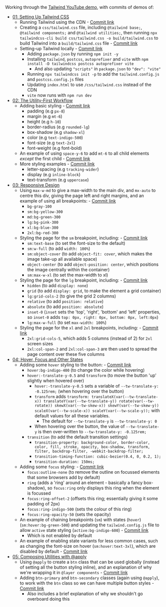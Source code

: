 Working through the [Tailwind YouTube demo](https://youtube.com/playlist?list=PL5f_mz_zU5eXWYDXHUDOLBE0scnuJofO0), with commits of demos of:

* [01: Setting Up Tailwind CSS](https://youtu.be/qYgogv4R8zg)
  * Running Tailwind using the CDN - [Commit link](https://github.com/jro31/tailwind-demo/commit/7215602fd87adcf9e3c42f14a7a5800d12e357d4)
  * Creating a `css/tailwind.css` file, including `@tailwind base;`, `@tailwind components;` and `@tailwind utilities;`, then running `npx tailwindcss-cli build css/tailwind.css -o build/tailwind.css` to build Tailwind into a `build/tailwind.css` file - [Commit link](https://github.com/jro31/tailwind-demo/commit/bd0b7618528760e00e06b8364702060bab7cd38b)
  * Setting-up Tailwind locally - [Commit link](https://github.com/jro31/tailwind-demo/commit/5d9d907b26962f18d65d7386935f95b3dcace38a)
    * Adding `package.json` by running `npm init -y`
    * Installing `tailwind`, `postcss`, `autoprefixer` and `vite` with `npm install -D tailwindcss postcss autoprefixer vite`
      * And also updating `"scripts"` in `package.json` to `"dev": "vite"`
    * Running `npx tailwindcss init -p` to add the `tailwind.config.js` and `postcss.config.js` files
    * Updating `index.html` to use `/css/tailwind.css` instead of the CDN
    * `vite` now runs with `npm run dev`
* [02: The Utility-First Workflow](https://youtu.be/UvF56fPGVt4)
  * Adding basic styling - [Commit link](https://github.com/jro31/tailwind-demo/commit/6e1e854d10467ac87aa52e0ca72bf5dea1641519)
    * padding (e.g `px-8`)
    * margin (e.g `mt-6`)
    * height (e.g `h-10`)
    * border-radius (e.g `rounded-lg`)
    * box-shadow (e.g `shadow-xl`)
    * color (e.g `text-indigo-500`)
    * font-size (e.g `text-2xl`)
    * font-weight (e.g font-bold)
  * An example of using `space-y-6` to add `mt-6` to all child elements *except* the first child - [Commit link](https://github.com/jro31/tailwind-demo/commit/6d58e2c0c88436cc691f414381dab6d798442313)
  * More styling examples - [Commit link](https://github.com/jro31/tailwind-demo/commit/11a7cfdf5b1f74abb9718b1c3a1a631afa451bc1)
    * letter-spacing (e.g `tracking-wider`)
    * display (e.g `inline-block`)
    * text-transform (e.g `uppercase`)
* [03: Responsive Design](https://youtu.be/hX1zUdj4Dw4)
  * Using `max-w-md` to give a max-width to the main div, and `mx-auto` to centre this div, giving the page left and right margins, and an example of using all breakpoints: - [Commit link](https://github.com/jro31/tailwind-demo/commit/4b57c9fb660e6f130dea2da3d4b4e91d4d3ab009)
    * `bg-gray-100`
    * `sm:bg-yellow-300`
    * `md:bg-green-300`
    * `lg:bg-pink-300`
    * `xl:bg-blue-300`
    * `2xl:bg-red-300`
  * Styling the page for the `sm` breakpoint, including: - [Commit link](https://github.com/jro31/tailwind-demo/commit/d4d0610b6587623155bac16ba6aec745c716765b)
    * `sm:text-base` (to set the font-size to the default)
    * `sm:w-full` (to add `width: 100%`)
    * `sm:object-cover` (to add `object-fit: cover`, which makes the image take-up all available space)
    * `object-center` (to add `object-position: center`, which positions the image centrally within the container)
    * `sm:max-w-xl` (to set the max-width to xl)
  * Styling the page for the `lg` breakpoint, including: - [Commit link](https://github.com/jro31/tailwind-demo/commit/a24be0d5f09b959cc3e375172d53370290167872)
    * `hidden` (to add `display: none`)
    * `grid` (to add `display: grid`, to make the element a grid container)
    * `lg:grid-cols-2` (to give the grid 2 columns)
    * `relative` (to add `position: relative`)
    * `absolute` (to add `position: absolute`)
    * `inset-0` (`inset` sets the 'top', 'right', 'bottom' and 'left' properties, so `inset-0` adds `top: 0px, right: 0px, bottom: 0px, left:0px`)
    * `lg:max-w-full` (to set `max-width: 100%`)
  * Styling the page for the `xl` and `2xl` breakpoints, including: - [Commit link](https://github.com/jro31/tailwind-demo/commit/f114269d7783fb5e59818e20f1d0a6aa971a9110)
    * `2xl:grid-cols-5`, which adds 5 columns (instead of 2) for `2xl` screen sizes
    * `2xl:col-span-2` and `2xl:col-span-3` are then used to spread the page content over these five columns
* [04: Hover, Focus and Other States](https://youtu.be/5_BPDve5-3M)
  * Adding some `hover` styling to the button: - [Commit link](https://github.com/jro31/tailwind-demo/commit/749e5a6e344272d91c7a642205e3c87ae1b10da0)
    * `hover:bg-indigo-400` (to change the color while hovering)
    * `hover:-translate-y-0.5` and `transform` (to move the button 'up' slightly when hovered over)
      * `hover:-translate-y-0.5` sets a variable of `--tw-translate-y: -0.125rem;` (when hovering over the button)
      * `transform` adds `transform: translateX(var(--tw-translate-x)) translateY(var(--tw-translate-y)) rotate(var(--tw-rotate)) skewX(var(--tw-skew-x)) skewY(var(--tw-skew-y)) scaleX(var(--tw-scale-x)) scaleY(var(--tw-scale-y));` with default values for all these variables.
        * The default for `--tw-translate-y` is `--tw-translate-y: 0`
      * When hovering over the button, the value of `--tw-translate-y` is then over-written to `--tw-translate-y: -0.125rem;`
    * `transition` (to add the default transition settings)
      * `transition-property: background-color, border-color, color, fill, stroke, opacity, box-shadow, transform, filter, backdrop-filter, -webkit-backdrop-filter;`
      * `transition-timing-function: cubic-bezier(0.4, 0, 0.2, 1);`
      * `transition-duration: 150ms;`
  * Adding some `focus` styling: - [Commit link](https://github.com/jro31/tailwind-demo/commit/7ff9fdf5987b61bb6473cf7608608b41681be6db)
    * `focus:outline-none` (to remove the outline on focussed elements that some browsers add by default)
    * `ring` (adds a 'ring' around an element - basically a fancy box-shadow), so `focus:ring` only displays this ring when the element is focussed
    * `focus:ring-offset-2` (offsets this ring; essentially giving it some padding of 2px)
    * `focus:ring-indigo-500` (sets the colour of this ring)
    * `focus:ring-opacity-50` (sets the opacity)
  * An example of chaining breakpoints (`sm`) with states (`hover`) (`sm:hover:bg-green-500`) and updating the `tailwind.config.js` file to allow `active` state styling (`active:bg-indigo-600`) - [Commit link](https://github.com/jro31/tailwind-demo/commit/7998c897277c6f7f946684869cd58134f9254600)
    * Which is not enabled by default
  * An example of enabling state variants for less common cases, such as changing the font-size on hover (`sm:hover:text-3xl`), which are disabled by default - [Commit link](https://github.com/jro31/tailwind-demo/commit/4947f1506f0c0bdd6ff7417d8da09bf8b339f07f)
* [05: Composing Utilities with @apply](https://youtu.be/TrftauE2Vyk)
  * Using `@apply` to create a `btn` class that can be used globally (instead of setting all the button styling inline), and an explanation of why we're wrapping it in `@layer components` - [Commit link](https://github.com/jro31/tailwind-demo/commit/a19cbd6ef117c0a158361d09c27a84f934c32b58)
  * Adding `btn-primary` and `btn-secondary` classes (again using `@apply`), to work with the `btn` class so we can have multiple button styles - [Commit link](https://github.com/jro31/tailwind-demo/commit/7ee7ec38c33db913d44d518196a6375f0d5d9dd5)
    * Also includes a brief explanation of why we shouldn't go overboard doing this
